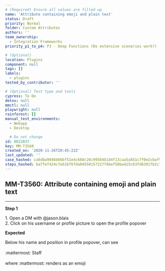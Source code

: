 ```yaml
---
# (Required) Ensure all values are filled up
name: 'Attribute containing emoji and plain text'
status: Draft
priority: Normal
folder: Custom Attributes
authors: ''
team_ownership:
  - Integration Frameworks
priority_p1_to_p4: P3 - Deep Functions (Do extensive scenarios work?)

# (Optional)
location: Plugins
component: null
tags: []
labels:
  - plugins
tested_by_contributor: ''

# (Optional) Test type and tools
cypress: To Do
detox: null
mmctl: null
playwright: null
rainforest: []
manual_test_environments:
  - Webapp
  - Desktop

  # Do not change
id: 8022837
key: MM-T3560
created_on: '2020-11-26T20:45:22Z'
last_updated: ''
case_hashed: ca6d8a9046b66bf51e4c668c26c99584b1d4f13caa5a5b1c7f0e2cbaf9fb58193194687bca19154394df39e4fdb7090f
steps_hashed: ba7fef424c7eb1bf6fda04558157227f4bef58ba425c63fd8301fb2c7400bcbb487dc265966bd6a882602601ca4350c3
---
```


<!-- (Auto-generated) Based on frontmatter's "key" and "name" -->

## MM-T3560: Attribute containing emoji and plain text

---

**Step 1**

1\. Open a DM with @jason.blais\
2\. Click on his username or profile picture to open the profile popover

**Expected**

Below his name and position in profile popover, can see\
\
:mattermost: Staff\
\
where :mattermost: renders as an emoji
